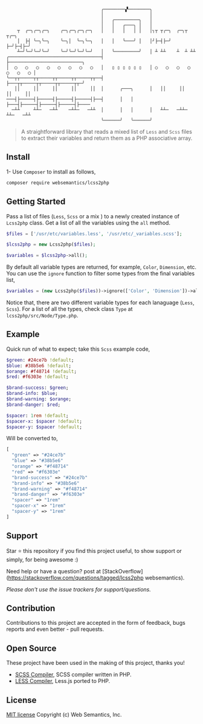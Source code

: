 ```
                                   ╭────────▞────────╮                                   
                                   │                 │                                   
                                   │   ╭─────────╮   │                                   
                                   │   │   ╭───╮ │   │                                   
    ┬  ╭─╮╭─╮╭─╮    ╭─╮╭─╮╭─╮╭─╮   │   │   │   │ │   │╮┬ ┬╭─╮  ╭─╮┬ ┬╭─╮                 
    │  ├┤ ╰─╮╰─╮    ╰─╮│  ╰─╮╰─╮   │   │   ╰───╯ │   │╯├─┤├─╯  ├─╯├─┤├─╯                 
    ┴─╯╰─╯╰─╯╰─╯    ╰─╯╰─╯╰─╯╰─╯   │   ╰─────────╯   │ ┴ ┴┴    ┴  ┴ ┴┴                   
╭──────────────────────────────────┤                 ├───────────────────────────╮     
│  ◯   ◯   ◯   ◯   ◯   ◯   ◯   ◯   │   ▯ ▯ ▯ ▯ ▯ ▯   │ ○   ◯   ◯   ◯   ◯   ◯   ◯ │   
╰──┬┬─────┬┬─────┬┬─────┬┬─────┬┬──┤                 ├───┬┬─────┬┬─────┬┬─────┬┬─╯     
   ││     ││     ││     ││     ││  │      ╭───╮      │   ││     ││     ││     ││        
───┤├─────┤├─────┤├─────┤├─────┤├──┤      │   │      ├───┤├─────┤├─────┤├─────┤├────
  ─┴┴     ┴┴─   ─┴┴    ─┴┴─   ─┴┴  │      │   │      │   ┴┴─   ─┴┴─    ┴┴─   ─┴┴       
                                   ╰──────╯   ╰──────╯                                   
```
> A straightforward library that reads a mixed list of `Less` and `Scss` files to extract their variables and return them as a PHP associative array.

## Install

1- Use `Composer` to install as follows, 

```bash
composer require websemantics/lcss2php
```

## Getting Started

Pass a list of files (`Less`, `Scss` or a mix ) to a newly created instance of `Lcss2php` class. Get a list of all the variables using the `all` method.

```php
$files = ['/usr/etc/variables.less', '/usr/etc/_variables.scss'];

$lcss2php = new Lcss2php($files);

$variables = $lcss2php->all();
```

By default all variable types are returned, for example, `Color`, `Dimension`, etc. You can use the `ignore` function to filter some types from the final variables list,

```php
$variables = (new Lcss2php($files))->ignore(['Color', 'Dimension'])->all();
```
Notice that, there are two different variable types for each lanaguage (`Less`, `Scss`). For a list of all the types, check class `Type` at `lcss2php/src/Node/Type.php`.

## Example

Quick run of what to expect; take this `Scss` example code,

```sass
$green: #24ce7b !default;
$blue: #38b5e6 !default;
$orange: #f48714 !default;
$red: #f6303e !default;

$brand-success: $green;
$brand-info: $blue;
$brand-warning: $orange;
$brand-danger: $red;

$spacer: 1rem !default;
$spacer-x: $spacer !default;
$spacer-y: $spacer !default;
```

Will be converted to, 

```php
[
  "green" => "#24ce7b"
  "blue" => "#38b5e6"
  "orange" => "#f48714"
  "red" => "#f6303e"
  "brand-success" => "#24ce7b"
  "brand-info" => "#38b5e6"
  "brand-warning" => "#f48714"
  "brand-danger" => "#f6303e"
  "spacer" => "1rem"
  "spacer-x" => "1rem"
  "spacer-y" => "1rem"
]
```

## Support

Star :star: this repository if you find this project useful, to show support or simply, for being awesome :) 

Need help or have a question? post at [StackOverflow](https://stackoverflow.com/questions/tagged/lcss2php websemantics).

*Please don't use the issue trackers for support/questions.*

## Contribution

Contributions to this project are accepted in the form of feedback, bugs reports and even better - pull requests.

## Open Source

These project have been used in the making of this project, thanks you!

- [SCSS Compiler](https://github.com/oyejorge/less.php), SCSS compiler written in PHP.
- [LESS Compiler](https://github.com/leafo/scssphp), Less.js ported to PHP.

## License

[MIT license](http://opensource.org/licenses/mit-license.php)
Copyright (c) Web Semantics, Inc.
